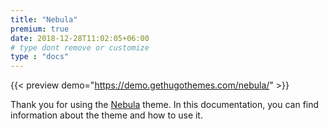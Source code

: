 ```yaml
---
title: "Nebula"
premium: true
date: 2018-12-28T11:02:05+06:00 
# type dont remove or customize
type : "docs"
---
```


{{< preview demo="https://demo.gethugothemes.com/nebula/" >}}

Thank you for using the [Nebula](https://gethugothemes.com/themes/nebula/) theme. In this documentation, you can find information about the theme and how to use it.